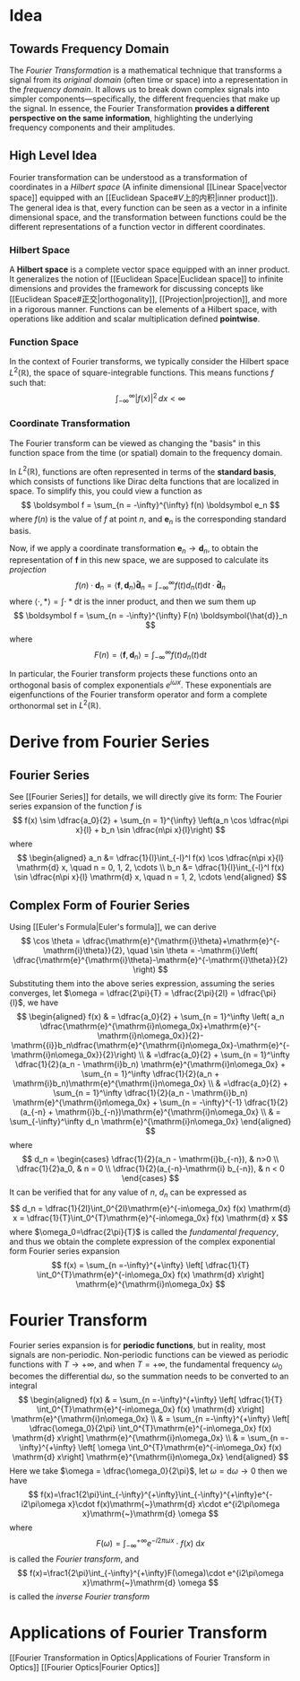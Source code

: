 # Idea
## Towards Frequency Domain
The *Fourier Transformation* is a mathematical technique that transforms a signal from its *original domain* (often time or space) into a representation in the *frequency domain*. It allows us to break down complex signals into simpler components—specifically, the different frequencies that make up the signal. In essence, the Fourier Transformation **provides a different perspective on the same information**, highlighting the underlying frequency components and their amplitudes.
## High Level Idea
Fourier transformation can be understood as a transformation of coordinates in a *Hilbert space* (A infinite dimensional [[Linear Space|vector space]] equipped with an [[Euclidean Space#$V$上的内积|inner product]]). The general idea is that, every function can be seen as a vector in a infinite dimensional space, and the transformation between functions could be the different representations of a function vector in different coordinates.

### Hilbert Space
A **Hilbert space** is a complete vector space equipped with an inner product. It generalizes the notion of [[Euclidean Space|Euclidean space]] to infinite dimensions and provides the framework for discussing concepts like [[Euclidean Space#正交|orthogonality]], [[Projection|projection]], and more in a rigorous manner. Functions can be elements of a Hilbert space, with operations like addition and scalar multiplication defined **pointwise**.
### Function Space
In the context of Fourier transforms, we typically consider the Hilbert space $L^2(\mathbb{R})$, the space of square-integrable functions. This means functions $f$ such that:
$$
\int_{-\infty}^{\infty} |f(x)|^2 \, dx < \infty
$$
### Coordinate Transformation
The Fourier transform can be viewed as changing the "basis" in this function space from the time (or spatial) domain to the frequency domain. 

In $L^2(\mathbb{R})$, functions are often represented in terms of the **standard basis**, which consists of functions like Dirac delta functions that are localized in space. To simplify this, you could view a function as
$$
\boldsymbol f = \sum_{n = -\infty}^{\infty} f(n) \boldsymbol e_n
$$
where $f(n)$ is the value of $f$ at point $n$, and $\boldsymbol e_n$ is the corresponding standard basis.

Now, if we apply a coordinate transformation $\boldsymbol e_n \to \boldsymbol d_n$, to obtain the representation  of $\boldsymbol f$ in this new space,  we are supposed to calculate its *projection*
$$
f(n)\cdot \boldsymbol d_n = \left< \boldsymbol f, \boldsymbol d_n \right> \boldsymbol {\hat{d}}_n = \int_{-\infty}^{\infty} f(t)d_n(t) \mathrm{d}t\cdot \boldsymbol {\hat{d}}_n
$$
where $\left< \cdot,\ast \right> = \int\cdot \ast \mathrm{d}t$  is the inner product, and then we sum them up
$$
\boldsymbol f = \sum_{n = -\infty}^{\infty} F(n) \boldsymbol{\hat{d}}_n 
$$
where
$$
F(n) = \left< \boldsymbol f,\boldsymbol{d}_n \right>= \int_{-\infty}^{\infty} f(t)d_n(t) \mathrm{d}t
$$

In particular, the Fourier transform projects these functions onto an orthogonal basis of complex exponentials $e^{i \omega x}$. These exponentials are eigenfunctions of the Fourier transform operator and form a complete orthonormal set in $L^2(\mathbb{R})$.
# Derive from Fourier Series
## Fourier Series
See [[Fourier Series]] for details, we will directly give its form:
The Fourier series expansion of the function $f$ is
$$
f(x) \sim \dfrac{a_0}{2} + \sum_{n = 1}^{\infty} \left(a_n \cos \dfrac{n\pi x}{l} + b_n \sin \dfrac{n\pi x}{l}\right)
$$
where
$$
\begin{aligned}
a_n &= \dfrac{1}{l}\int_{-l}^l f(x) \cos \dfrac{n\pi x}{l} \mathrm{d} x, \quad n = 0, 1, 2, \cdots \\
b_n &= \dfrac{1}{l}\int_{-l}^l f(x) \sin \dfrac{n\pi x}{l} \mathrm{d} x, \quad n = 1, 2, \cdots
\end{aligned}
$$
## Complex Form of Fourier Series
Using [[Euler's Formula|Euler's formula]], we can derive
$$
\cos \theta = \dfrac{\mathrm{e}^{\mathrm{i}\theta}+\mathrm{e}^{-\mathrm{i}\theta}}{2}, \quad \sin \theta = -\mathrm{i}\left( \dfrac{\mathrm{e}^{\mathrm{i}\theta}-\mathrm{e}^{-\mathrm{i}\theta}}{2} \right) 
$$
Substituting them into the above series expression, assuming the series converges, let $\omega = \dfrac{2\pi}{T} = \dfrac{2\pi}{2l} = \dfrac{\pi}{l}$, we have
$$
\begin{aligned}
f(x) & = \dfrac{a_0}{2} + \sum_{n = 1}^\infty \left( a_n \dfrac{\mathrm{e}^{\mathrm{i}n\omega_0x}+\mathrm{e}^{-\mathrm{i}n\omega_0x}}{2}-\mathrm{{i}}b_n\dfrac{\mathrm{e}^{\mathrm{i}n\omega_0x}-\mathrm{e}^{-\mathrm{i}n\omega_0x}}{2}\right) \\
 & =\dfrac{a_0}{2} + \sum_{n = 1}^\infty \dfrac{1}{2}(a_n - \mathrm{i}b_n) \mathrm{e}^{\mathrm{i}n\omega_0x} + \sum_{n = 1}^\infty \dfrac{1}{2}(a_n + \mathrm{i}b_n)\mathrm{e}^{\mathrm{i}n\omega_0x} \\
 & =\dfrac{a_0}{2} + \sum_{n = 1}^\infty \dfrac{1}{2}(a_n - \mathrm{i}b_n) \mathrm{e}^{\mathrm{i}n\omega_0x} + \sum_{n = -\infty}^{-1} \dfrac{1}{2}(a_{-n} + \mathrm{i}b_{-n})\mathrm{e}^{\mathrm{i}n\omega_0x} \\
 & = \sum_{-\infty}^\infty d_n \mathrm{e}^{\mathrm{i}n\omega_0x}
\end{aligned}
$$
where
$$
d_n = \begin{cases}
\dfrac{1}{2}(a_n - \mathrm{i}b_{-n}),  & n>0 \\
\dfrac{1}{2}a_0,  & n = 0 \\
\dfrac{1}{2}(a_{-n}-\mathrm{i} b_{-n}), & n < 0
\end{cases}
$$
It can be verified that for any value of $n$, $d_n$ can be expressed as
$$
d_n = \dfrac{1}{2l}\int_0^{2l}\mathrm{e}^{-in\omega_0x} f(x) \mathrm{d} x = \dfrac{1}{T}\int_0^{T}\mathrm{e}^{-in\omega_0x} f(x) \mathrm{d} x
$$
where $\omega_0=\dfrac{2\pi}{T}$ is called the *fundamental frequency*, and thus we obtain the complete expression of the complex exponential form Fourier series expansion
$$
f(x) = \sum_{n =-\infty}^{+\infty} \left[ \dfrac{1}{T} \int_0^{T}\mathrm{e}^{-in\omega_0x} f(x) \mathrm{d} x\right] \mathrm{e}^{\mathrm{i}n\omega_0x}
$$
# Fourier Transform
Fourier series expansion is for **periodic functions**, but in reality, most signals are non-periodic. Non-periodic functions can be viewed as periodic functions with $T\to +\infty$, and when $T = +\infty$, the fundamental frequency $\omega_0$ becomes the differential $\mathrm{d} \omega$, so the summation needs to be converted to an integral
$$
\begin{aligned}
f(x) & = \sum_{n =-\infty}^{+\infty} \left[ \dfrac{1}{T} \int_0^{T}\mathrm{e}^{-in\omega_0x} f(x) \mathrm{d} x\right] \mathrm{e}^{\mathrm{i}n\omega_0x} \\
 & =  \sum_{n =-\infty}^{+\infty} \left[ \dfrac{\omega_0}{2\pi} \int_0^{T}\mathrm{e}^{-in\omega_0x} f(x) \mathrm{d} x\right] \mathrm{e}^{\mathrm{i}n\omega_0x} \\
 & = \sum_{n =-\infty}^{+\infty} \left[ \omega \int_0^{T}\mathrm{e}^{-in\omega_0x} f(x) \mathrm{d} x\right] \mathrm{e}^{\mathrm{i}n\omega_0x} 
\end{aligned}
$$
Here we take $\omega = \dfrac{\omega_0}{2\pi}$, let $\omega = \mathrm{d} \omega\to 0$ then we have
$$
f(x)=\frac1{2\pi}\int_{-\infty}^{+\infty}\int_{-\infty}^{+\infty}e^{-i2\pi\omega x}\cdot f(x)\mathrm{~}\mathrm{d} x\cdot e^{i2\pi\omega x}\mathrm{~}\mathrm{d} \omega 
$$
where
$$
F(\omega) = \int_{-\infty}^{+\infty}e^{-i2\pi\omega x}\cdot f(x)\mathrm{~}\mathrm{d} x
$$
is called the *Fourier transform*, and
$$
f(x)=\frac1{2\pi}\int_{-\infty}^{+\infty}F(\omega)\cdot e^{i2\pi\omega x}\mathrm{~}\mathrm{d} \omega 
$$
is called the *inverse Fourier transform*

# Applications of Fourier Transform
[[Fourier Transformation in Optics|Applications of Fourier Transform in Optics]]
[[Fourier Optics|Fourier Optics]]